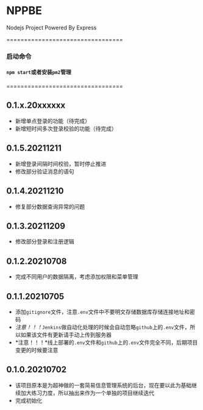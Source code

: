 # NPPBE
Nodejs Project Powered By Express  

=================================
### 启动命令
#### `npm start`或者安装`pm2`管理  
=================================

## 0.1.x.20xxxxxx
* 新增单点登录的功能（待完成）  
* 新增短时间多次登录校验的功能（待完成）  

## 0.1.5.20211211
* 新增登录间隔时间校验，暂时停止推进  
* 修改部分验证消息的语句  

## 0.1.4.20211210
* 修复部分数据查询异常的问题  

## 0.1.3.20211209
* 修改部分登录和注册逻辑   

## 0.1.2.20210708
* 完成不同用户的数据隔离，考虑添加权限和菜单管理   

## 0.1.1.20210705
* 添加`gitignore`文件，注意`.env`文件中不要明文存储数据库存储连接地址和密码  
* *注意！！！*`Jenkins`做自动化处理的时候会自动忽略`github`上的`.env`文件，所以如果该文件有更新请手动上传到服务器  
* *注意！！！*线上部署的`.env`文件和`github`上的`.env`文件完全不同，后期项目变更的时候要注意  

## 0.1.0.20210702
* 该项目原本是为超神做的一套简易信息管理系统的后台，现在要以此为基础继续加大练习力度，所以抽出来作为一个单独的项目继续迭代  
* 完成初始化  